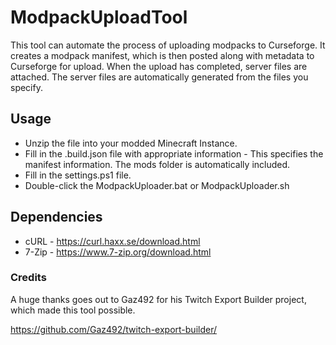 # ModpackUploadTool

This tool can automate the process of uploading modpacks to Curseforge.
It creates a modpack manifest, which is then posted along with metadata to Curseforge for upload.
When the upload has completed, server files are attached. 
The server files are automatically generated from the files you specify.

## Usage
* Unzip the file into your modded Minecraft Instance.
* Fill in the .build.json file with appropriate information - This specifies the manifest information. The mods folder is automatically included.
* Fill in the settings.ps1 file.
* Double-click the ModpackUploader.bat or ModpackUploader.sh


## Dependencies
* cURL - https://curl.haxx.se/download.html
* 7-Zip - https://www.7-zip.org/download.html

### Credits
A huge thanks goes out to Gaz492 for his Twitch Export Builder project, which made this tool possible.

https://github.com/Gaz492/twitch-export-builder/
